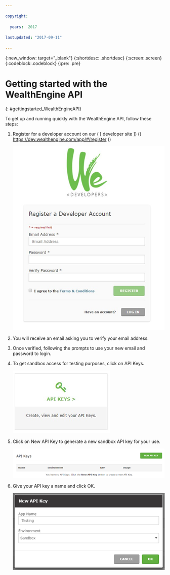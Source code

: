 ```yaml
---

copyright:

  years:  2017

lastupdated: "2017-09-11"

---
```


{:new_window: target="_blank"}
{:shortdesc: .shortdesc}
{:screen:.screen}
{:codeblock:.codeblock}
{:pre: .pre}

<!-- This template is for getting started with a Bluemix service. It is a task template intended to document productive use of the service. It is not intended for discovery and conceptual information.  -->

<!-- The name of this file should remain index.md.
Please delete out content examples and coding that you are not using for your service. -->

# Getting started with the WealthEngine API
{: #gettingstarted_WealthEngineAPI}

<!-- Short description: REQUIRED
The WealthEngine API, available in the IBM Bluemix catalog, lets you look up the net worth and financial capacity of almost anyone in the U.S. in real time giving insight into the wallet share of clients and prospects. Simple to use, it's a restful API that returns JSON.

{:shortdesc}

<!-- If overview content is required, do not include it here. Put it in a separate "## About" section below the task section. -->

<!-- Task section: REQUIRED
The task section includes steps to integrate the service into the app.  
- With task-based, technical information, reduce the conversational style in favor of succinct and direct instructions.
- DO include the basic, most-common-use scenario steps to use the service or integrate it into the app. 
- DO NOT include steps to add the service from the Bluemix catalog; we assume that the user already took steps in the UI to add the service. 
- DO include code snippets in all languages that can be copied, as well as VCAP service info.  
- For additional tasks like configuring, managing, etc., add a task section (## Gerund_task_title) below the task section or "About" section if used. Use a task title such as "Configuring x", "Administering y", "Managing z". -->

<!-- You can include an optional prerequisites paragraph for any prerequisites to be met before integrating the service. For example: -->

<!-- Include a sentence to briefly introduce the steps. Examples: -->

To get up and running quickly with the WealthEngine API, follow these steps:

<!-- Use ordered list markup for the step section. For code examples: 
- use three backticks ahead of and after the example (```)
- For copyable code snippet, multi-line, include {: codeblock} following the last set of backticks. A copy button will display in framework in output.
- For copyable command, single line, include {: pre} following the last set of backticks. When displayed, it will show "$" at the beginning of the command example and a copy button, but the copy button will include just the command example.
- For non-copyable output snippet, include {: screen} following the last set of backticks.
 -->

1. Register for a developer account on our ( [ developer site ]) (( https://dev.wealthengine.com/app/#/register ))
	
	![Register for a developer account](images/BlueMix_WE1.jpg)
	
2. You will receive an email asking you to verify your email address.


3. Once verified, following the prompts to use your new email and password to login. 

	

4. To get sandbox access for testing purposes, click on API Keys. 
	
	![Click on API Keys](images/BlueMix_WE4.jpg)
	
5. Click on New API Key to generate a new sandbox API key for your use. 

	![Click New API Key](images/BlueMix_WE5.jpg.png)
	
6. Give your API key a name and click OK. 

	![Create a new API Key](images/BlueMix_WE6.jpg.png)
	
<!-- Related links section: still REQUIRED but moved to toc file (in your same folder).  Edit there.
-->

